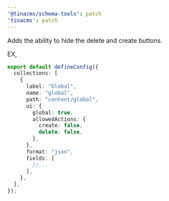 ```yaml
---
'@tinacms/schema-tools': patch
'tinacms': patch
---
```


Adds the ability to hide the delete and create buttons.

EX,

```ts
export default defineConfig({
  collections: [
    {
      label: "Global",
      name: "global",
      path: "content/global",
      ui: {
        global: true,
        allowedActions: {
          create: false,
          delete: false,
        },
      },
      format: "json",
      fields: [
        //...
      ],
    },
  ],
});
```


